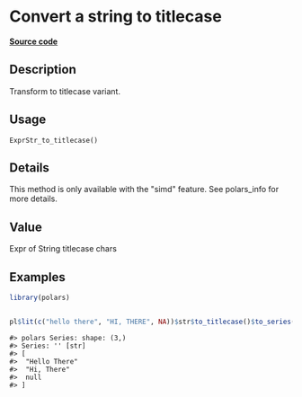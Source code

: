 

# Convert a string to titlecase

[**Source code**](https://github.com/pola-rs/r-polars/tree/1fd6c01b862685c50e295d9b2ef690a69c3a7963/R/expr__string.R#L273)

## Description

Transform to titlecase variant.

## Usage

<pre><code class='language-R'>ExprStr_to_titlecase()
</code></pre>

## Details

This method is only available with the "simd" feature. See polars_info
for more details.

## Value

Expr of String titlecase chars

## Examples

``` r
library(polars)


pl$lit(c("hello there", "HI, THERE", NA))$str$to_titlecase()$to_series()
```

    #> polars Series: shape: (3,)
    #> Series: '' [str]
    #> [
    #>  "Hello There"
    #>  "Hi, There"
    #>  null
    #> ]
